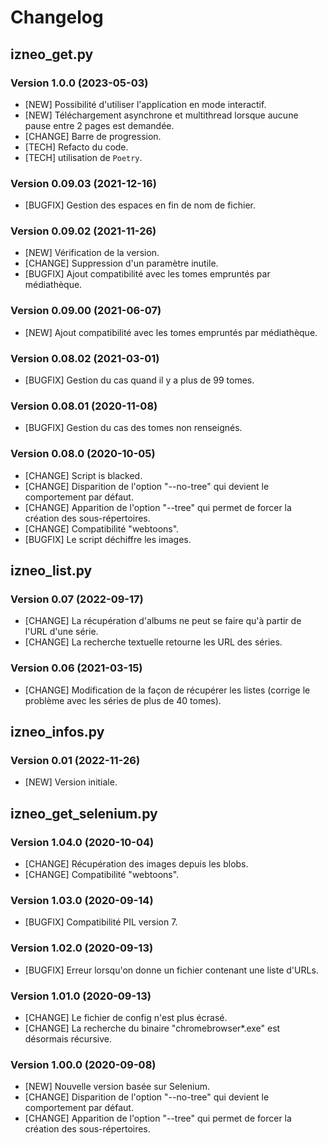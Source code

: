 # Changelog




## izneo_get.py
### Version 1.0.0 (2023-05-03)
- [NEW] Possibilité d'utiliser l'application en mode interactif. 
- [NEW] Téléchargement asynchrone et multithread lorsque aucune pause entre 2 pages est demandée. 
- [CHANGE] Barre de progression. 
- [TECH] Refacto du code. 
- [TECH] utilisation de `Poetry`.

### Version 0.09.03 (2021-12-16)
- [BUGFIX] Gestion des espaces en fin de nom de fichier. 

### Version 0.09.02 (2021-11-26)
- [NEW] Vérification de la version. 
- [CHANGE] Suppression d'un paramètre inutile. 
- [BUGFIX] Ajout compatibilité avec les tomes empruntés par médiathèque. 

### Version 0.09.00 (2021-06-07)
- [NEW] Ajout compatibilité avec les tomes empruntés par médiathèque. 

### Version 0.08.02 (2021-03-01)
- [BUGFIX] Gestion du cas quand il y a plus de 99 tomes. 

### Version 0.08.01 (2020-11-08)
- [BUGFIX] Gestion du cas des tomes non renseignés. 

### Version 0.08.0 (2020-10-05)
- [CHANGE] Script is blacked.
- [CHANGE] Disparition de l'option "--no-tree" qui devient le comportement par défaut. 
- [CHANGE] Apparition de l'option "--tree" qui permet de forcer la création des sous-répertoires. 
- [CHANGE] Compatibilité "webtoons".
- [BUGFIX] Le script déchiffre les images. 


## izneo_list.py
### Version 0.07 (2022-09-17)
- [CHANGE] La récupération d'albums ne peut se faire qu'à partir de l'URL d'une série. 
- [CHANGE] La recherche textuelle retourne les URL des séries. 

### Version 0.06 (2021-03-15)
- [CHANGE] Modification de la façon de récupérer les listes (corrige le problème avec les séries de plus de 40 tomes).


## izneo_infos.py
### Version 0.01 (2022-11-26)
- [NEW] Version initiale.

## izneo_get_selenium.py
### Version 1.04.0 (2020-10-04)
- [CHANGE] Récupération des images depuis les blobs.
- [CHANGE] Compatibilité "webtoons".

### Version 1.03.0 (2020-09-14)
- [BUGFIX] Compatibilité PIL version 7.

### Version 1.02.0 (2020-09-13)
- [BUGFIX] Erreur lorsqu'on donne un fichier contenant une liste d'URLs.

### Version 1.01.0 (2020-09-13)
- [CHANGE] Le fichier de config n'est plus écrasé. 
- [CHANGE] La recherche du binaire "chromebrowser*.exe" est désormais récursive. 

### Version 1.00.0 (2020-09-08)
- [NEW] Nouvelle version basée sur Selenium. 
- [CHANGE] Disparition de l'option "--no-tree" qui devient le comportement par défaut. 
- [CHANGE] Apparition de l'option "--tree" qui permet de forcer la création des sous-répertoires. 